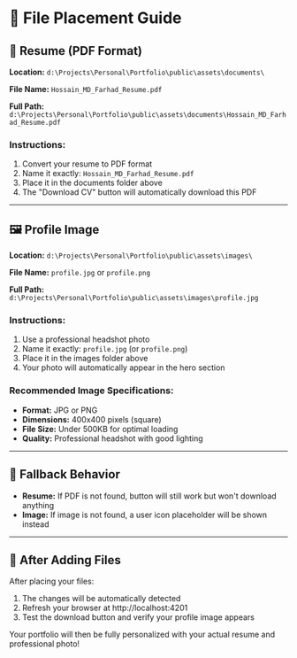 # 📁 File Placement Guide

## 📄 Resume (PDF Format)

**Location:** `d:\Projects\Personal\Portfolio\public\assets\documents\`

**File Name:** `Hossain_MD_Farhad_Resume.pdf`

**Full Path:** `d:\Projects\Personal\Portfolio\public\assets\documents\Hossain_MD_Farhad_Resume.pdf`

### Instructions:
1. Convert your resume to PDF format
2. Name it exactly: `Hossain_MD_Farhad_Resume.pdf`
3. Place it in the documents folder above
4. The "Download CV" button will automatically download this PDF

---

## 🖼️ Profile Image

**Location:** `d:\Projects\Personal\Portfolio\public\assets\images\`

**File Name:** `profile.jpg` or `profile.png`

**Full Path:** `d:\Projects\Personal\Portfolio\public\assets\images\profile.jpg`

### Instructions:
1. Use a professional headshot photo
2. Name it exactly: `profile.jpg` (or `profile.png`)
3. Place it in the images folder above
4. Your photo will automatically appear in the hero section

### Recommended Image Specifications:
- **Format:** JPG or PNG
- **Dimensions:** 400x400 pixels (square)
- **File Size:** Under 500KB for optimal loading
- **Quality:** Professional headshot with good lighting

---

## 🔄 Fallback Behavior

- **Resume:** If PDF is not found, button will still work but won't download anything
- **Image:** If image is not found, a user icon placeholder will be shown instead

---

## 🚀 After Adding Files

After placing your files:
1. The changes will be automatically detected
2. Refresh your browser at http://localhost:4201
3. Test the download button and verify your profile image appears

Your portfolio will then be fully personalized with your actual resume and professional photo!
